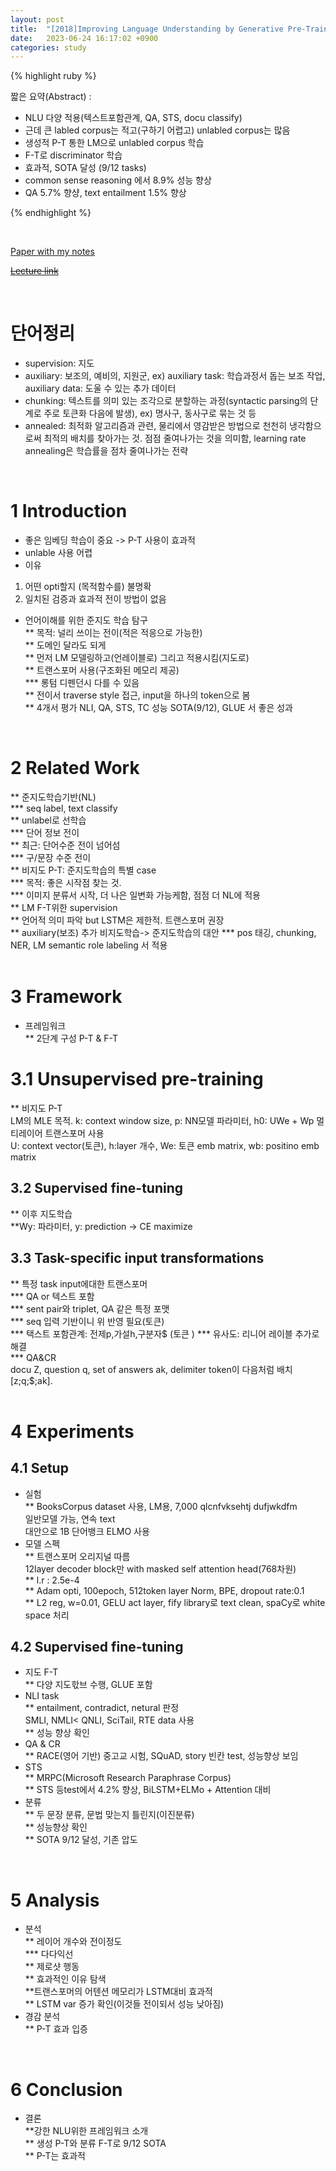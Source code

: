 ```yaml
---
layout: post
title:  "[2018]Improving Language Understanding by Generative Pre-Training"
date:   2023-06-24 16:17:02 +0900
categories: study
---
```







{% highlight ruby %}


짧은 요약(Abstract) :    
* NLU 다양 적용(텍스트포함관계, QA, STS, docu classify)  
* 근데 큰 labled corpus는 적고(구하기 어렵고) unlabled corpus는 많음     
* 생성적 P-T 통한 LM으로 unlabled corpus 학습  
* F-T로 discriminator 학습  
* 효과적, SOTA 달성 (9/12 tasks)  
* common sense reasoning 에서 8.9% 성능 향상  
* QA 5.7% 향샹, text entailment 1.5% 향상  


{% endhighlight %}  

<br/>


[Paper with my notes](https://drive.google.com/drive/folders/15wAWI52aJxqzIDfps-VURG03lpZfRQgf?usp=sharing)  


[~~Lecture link~~]()  

<br/>

# 단어정리  
* supervision: 지도  
* auxiliary: 보조의, 예비의, 지원군, ex) auxiliary task: 학습과정서 돕는 보조 작업, auxiliary data: 도울 수 있는 추가 데이터  
* chunking: 텍스트를 의미 있는 조각으로 분할하는 과정(syntactic parsing의 단계로 주로 토큰화 다음에 발생), ex) 명사구, 동사구로 묶는 것 등    
* annealed: 최적화 알고리즘과 관련, 물리에서 영감받은 방법으로 천천히 냉각함으로써 최적의 배치를 찾아가는 것. 점점 줄여나가는 것을 의미함, learning rate annealing은 학습률을 점차 줄여나가는 전략  









<br/>

# 1 Introduction  
* 좋은 임베딩 학습이 중요 -> P-T 사용이 효과적  
* unlable 사용 어렵  
* 이유  
1. 어떤 opti할지 (목적함수를) 불명확  
2. 일치된 검증과 효과적 전이 방법이 없음  
* 언어이해를 위한 준지도 학습 탐구  
** 목적: 널리 쓰이는 전이(적은 적응으로 가능한)  
** 도메인 달라도 되게  
** 먼저 LM 모델링하고(언레이블로) 그리고 적용시킴(지도로)  
** 트랜스포머 사용(구조화된 메모리 제공)  
*** 롱텀 디펜던시 다를 수 있음  
** 전이서 traverse style 접근, input을 하나의 token으로 봄  
** 4개서 평가 NLI, QA, STS, TC 성능 SOTA(9/12), GLUE 서 좋은 성과  
<br/>

# 2 Related Work  
** 준지도학습기반(NL)  
*** seq label, text classify  
** unlabel로 선학습  
*** 단어 정보 전이  
** 최근: 단어수준 전이 넘어섬  
*** 구/문장 수준 전이  
** 비지도 P-T: 준지도학습의 특별 case  
*** 목적: 좋은 시작점 찾는 것.  
*** 이미지 분류서 시작, 더 나은 일변화 가능케함, 점점 더 NL에 적용  
** LM F-T위한 supervision  
** 언어적 의미 파악 but LSTM은 제한적. 트랜스포머 권장  
** auxiliary(보조) 추가 비지도학습-> 준지도학습의 대안
*** pos 태깅, chunking, NER, LM semantic role labeling 서 적용  
<br/>  

# 3 Framework  
* 프레임워크  
** 2단계 구성 P-T & F-T  
# 3.1 Unsupervised pre-training  
** 비지도 P-T  
LM의 MLE 목적. k: context window size, p: NN모델 파라미터, h0: UWe + Wp 멀티레이어 트랜스포머 사용  
U: context vector(토큰), h:layer 개수, We: 토큰 emb matrix,  wb: positino emb matrix  


## 3.2 Supervised fine-tuning  
** 이후 지도학습  
**Wy: 파라미터, y: prediction -> CE maximize  


## 3.3 Task-specific input transformations  
** 특정 task input에대한 트랜스포머  
*** QA or 텍스트 포함  
*** sent pair와 triplet, QA 같은 특정 포맷  
*** seq 입력 기반이니 위 반영 필요(토큰)  
*** 택스트 포함관계: 전제p,가설h,구분자$ (토큰  )
*** 유사도: 리니어 레이블 추가로 해결  
*** QA&CR  
docu Z, question q, set of answers ak, delimiter token이 다음처럼 배치 [z;q;$;ak].  
<br/>

# 4 Experiments  
## 4.1 Setup  
* 실험  
** BooksCorpus dataset 사용, LM용, 7,000 qlcnfvksehtj dufjwkdfm  
일반모델 가능, 연속 text  
대안으로 1B 단어뱅크 ELMO 사용  
* 모델 스펙  
** 트랜스포머 오리지널 따름  
12layer decoder block만 with masked self attention head(768차원)  
** l.r : 2.5e-4  
** Adam opti, 100epoch, 512token layer Norm, BPE, dropout rate:0.1  
** L2 reg, w=0.01, GELU act layer, fify library로 text  clean, spaCy로 white space 처리  


## 4.2 Supervised fine-tuning  
* 지도 F-T  
** 다양 지도핛브 수행, GLUE 포함  
* NLI task  
** entailment, contradict, netural 판정  
SMLI, NMLI< QNLI, SciTail, RTE data 사용  
** 성능 향상 확인  
* QA & CR  
** RACE(영어 기반) 중고교 시험, SQuAD, story 빈칸 test, 성능향상 보임  
* STS  
** MRPC(Microsoft Research Paraphrase Corpus)  
** STS 등test에서 4.2% 향상, BiLSTM+ELMo + Attention 대비  
* 분류  
** 두 문장 분류, 문법 맞는지 틀린지(이진분류)  
** 성능향상 확인  
** SOTA 9/12 달성, 기존 압도  
<br/>  

# 5 Analysis  
* 분석  
** 레이어 개수와 전이정도   
*** 다다익선  
** 제로샷 행동  
** 효과적인 이유 탐색  
**트랜스포머의 어텐션 메모리가 LSTM대비 효과적  
** LSTM var 증가 확인(이것들 전이되서 성능 낮아짐)  
* 경감 분석  
** P-T 효과 입증  
<br/>

# 6 Conclusion  
* 결론  
**강한 NLU위한 프레임워크 소개  
** 생성 P-T와 분류 F-T로 9/12 SOTA  
** P-T는 효과적  